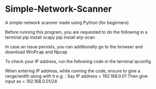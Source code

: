 # Simple-Network-Scanner
A simple network scanner made using Python (for beginners)

Before running this program, you are requested to do the following in a terminal
      pip install scapy
      pip install arp-scan

In case an issue persists, you can additionally go to the browser and download WinPcap and Npcap

To check your IP address, run the following code in the terminal
      ipconfig

When entering IP address, while running the code, ensure to give a range/width along with it
      e.g. : Say IP address = 192.168.0.01
             Then give input as = 192.168.0.01/24
